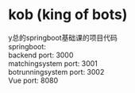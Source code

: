 # kob (king of bots)  
y总的springboot基础课的项目代码<br>
springboot:<br>
    backend port: 3000<br>
    matchingsystem port: 3001<br>
    botrunningsystem port: 3002<br>
Vue port: 8080<br>

